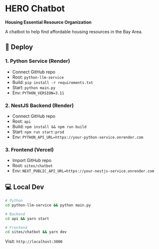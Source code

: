 # HERO Chatbot  
**Housing Essential Resource Organization**

A chatbot to help find affordable housing resources in the Bay Area.

## 🚀 Deploy

### 1. Python Service (Render)
- Connect GitHub repo
- Root: `python-llm-service`
- Build: `pip install -r requirements.txt`
- Start: `python main.py`
- Env: `PYTHON_VERSION=3.11`

### 2. NestJS Backend (Render)
- Connect GitHub repo  
- Root: `api`
- Build: `npm install && npm run build`
- Start: `npm run start:prod`
- Env: `PYTHON_API_URL=https://your-python-service.onrender.com`

### 3. Frontend (Vercel)
- Import GitHub repo
- Root: `sites/chatbot`
- Env: `NEXT_PUBLIC_API_URL=https://your-nestjs-service.onrender.com`

## 💻 Local Dev

```bash
# Python
cd python-llm-service && python main.py

# Backend  
cd api && yarn start

# Frontend
cd sites/chatbot && yarn dev
```

Visit: `http://localhost:3000`
